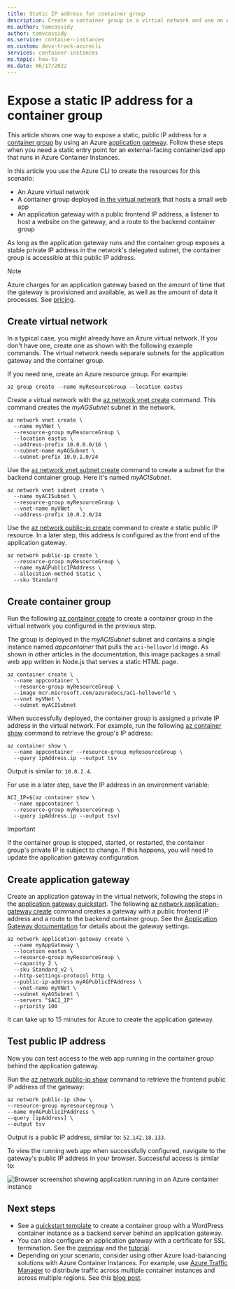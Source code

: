```yaml
---
title: Static IP address for container group
description: Create a container group in a virtual network and use an Azure application gateway to expose a static frontend IP address to a containerized web app
ms.author: tomcassidy
author: tomvcassidy
ms.service: container-instances
ms.custom: devx-track-azurecli
services: container-instances
ms.topic: how-to
ms.date: 06/17/2022
---
```


# Expose a static IP address for a container group

This article shows one way to expose a static, public IP address for a [container group](container-instances-container-groups.md) by using an Azure [application gateway](../application-gateway/overview.md). Follow these steps when you need a static entry point for an external-facing containerized app that runs in Azure Container Instances.

In this article you use the Azure CLI to create the resources for this scenario:

* An Azure virtual network
* A container group deployed [in the virtual network](container-instances-vnet.md) that hosts a small web app
* An application gateway with a public frontend IP address, a listener to host a website on the gateway, and a route to the backend container group

As long as the application gateway runs and the container group exposes a stable private IP address in the network's delegated subnet, the container group is accessible at this public IP address.

> [!NOTE]
> Azure charges for an application gateway based on the amount of time that the gateway is provisioned and available, as well as the amount of data it processes. See [pricing](https://azure.microsoft.com/pricing/details/application-gateway/).

## Create virtual network

In a typical case, you might already have an Azure virtual network. If you don't have one, create one as shown with the following example commands. The virtual network needs separate subnets for the application gateway and the container group.

If you need one, create an Azure resource group. For example:

```azurecli
az group create --name myResourceGroup --location eastus
```

Create a virtual network with the [az network vnet create][az-network-vnet-create] command. This command creates the *myAGSubnet* subnet in the network.

```azurecli
az network vnet create \
  --name myVNet \
  --resource-group myResourceGroup \
  --location eastus \
  --address-prefix 10.0.0.0/16 \
  --subnet-name myAGSubnet \
  --subnet-prefix 10.0.1.0/24
```

Use the [az network vnet subnet create][az-network-vnet-subnet-create] command to create a subnet for the backend container group. Here it's named *myACISubnet*.

```azurecli
az network vnet subnet create \
  --name myACISubnet \
  --resource-group myResourceGroup \
  --vnet-name myVNet   \
  --address-prefix 10.0.2.0/24
```

Use the [az network public-ip create][az-network-public-ip-create] command to create a static public IP resource. In a later step, this address is configured as the front end of the application gateway.

```azurecli
az network public-ip create \
  --resource-group myResourceGroup \
  --name myAGPublicIPAddress \
  --allocation-method Static \
  --sku Standard
```

## Create container group

Run the following [az container create][az-container-create] to create a container group in the virtual network you configured in the previous step.

The group is deployed in the *myACISubnet* subnet and contains a single instance named *appcontainer* that pulls the `aci-helloworld` image. As shown in other articles in the documentation, this image packages a small web app written in Node.js that serves a static HTML page.

```azurecli
az container create \
  --name appcontainer \
  --resource-group myResourceGroup \
  --image mcr.microsoft.com/azuredocs/aci-helloworld \
  --vnet myVNet \
  --subnet myACISubnet
```

When successfully deployed, the container group is assigned a private IP address in the virtual network. For example, run the following [az container show][az-container-show] command to retrieve the group's IP address:

```azurecli
az container show \
  --name appcontainer --resource-group myResourceGroup \
  --query ipAddress.ip --output tsv
```

Output is similar to: `10.0.2.4`.

For use in a later step, save the IP address in an environment variable:

```azurecli
ACI_IP=$(az container show \
  --name appcontainer \
  --resource-group myResourceGroup \
  --query ipAddress.ip --output tsv)
```

> [!IMPORTANT]
> If the container group is stopped, started, or restarted, the container group's private IP is subject to change. If this happens, you will need to update the application gateway configuration.

## Create application gateway

Create an application gateway in the virtual network, following the steps in the [application gateway quickstart](../application-gateway/quick-create-cli.md). The following [az network application-gateway create][az-network-application-gateway-create] command creates a gateway with a public frontend IP address and a route to the backend container group. See the [Application Gateway documentation](../application-gateway/index.yml) for details about the gateway settings.

```azurecli
az network application-gateway create \
  --name myAppGateway \
  --location eastus \
  --resource-group myResourceGroup \
  --capacity 2 \
  --sku Standard_v2 \
  --http-settings-protocol http \
  --public-ip-address myAGPublicIPAddress \
  --vnet-name myVNet \
  --subnet myAGSubnet \
  --servers "$ACI_IP"
  --priority 100
```


It can take up to 15 minutes for Azure to create the application gateway.

## Test public IP address

Now you can test access to the web app running in the container group behind the application gateway.

Run the [az network public-ip show][az-network-public-ip-show] command to retrieve the frontend public IP address of the gateway:

```azurecli
az network public-ip show \
--resource-group myresourcegroup \
--name myAGPublicIPAddress \
--query [ipAddress] \
--output tsv
```

Output is a public IP address, similar to: `52.142.18.133`.

To view the running web app when successfully configured, navigate to the gateway's public IP address in your browser. Successful access is similar to:

![Browser screenshot showing application running in an Azure container instance](./media/container-instances-application-gateway/aci-app-app-gateway.png)

## Next steps

* See a [quickstart template](https://github.com/Azure/azure-quickstart-templates/tree/master/application-workloads/wordpress/aci-wordpress-vnet) to create a container group with a WordPress container instance as a backend server behind an application gateway.
* You can also configure an application gateway with a certificate for SSL termination. See the [overview](../application-gateway/ssl-overview.md) and the [tutorial](../application-gateway/create-ssl-portal.md).
* Depending on your scenario, consider using other Azure load-balancing solutions with Azure Container Instances. For example, use [Azure Traffic Manager](../traffic-manager/traffic-manager-overview.md) to distribute traffic across multiple container instances and across multiple regions. See this [blog post](https://aaronmsft.com/posts/azure-container-instances/).

[az-network-vnet-create]:  /cli/azure/network/vnet#az_network_vnet_create
[az-network-vnet-subnet-create]: /cli/azure/network/vnet/subnet#az_network_vnet_subnet_create
[az-network-public-ip-create]: /cli/azure/network/public-ip#az_network_public_ip_create
[az-network-public-ip-show]: /cli/azure/network/public-ip#az_network_public_ip_show
[az-network-application-gateway-create]: /cli/azure/network/application-gateway#az_network-application-gateway-create
[az-container-create]: /cli/azure/container#az_container_create
[az-container-show]: /cli/azure/container#az_container_show
